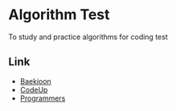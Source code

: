 # Algorithm Test

To study and practice algorithms for coding test

## Link

- [Baekjoon](https://www.acmicpc.net/)
- [CodeUp](https://codeup.kr/problemset.php?search=%EA%B8%B0%EC%B4%88100%EC%A0%9C)
- [Programmers](https://programmers.co.kr/)
